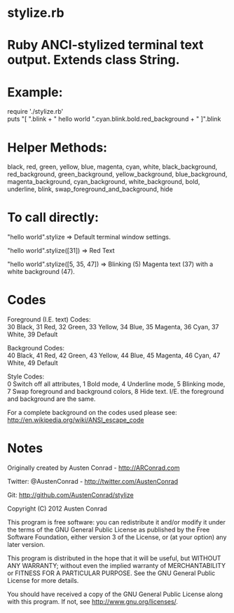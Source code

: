 stylize.rb
=======

Ruby ANCI-stylized terminal text output. Extends class String.
===

Example:
====

require './stylize.rb'    
puts "[ ".blink + " hello world ".cyan.blink.bold.red_background + " ]".blink

Helper Methods:
====

black, red, green, yellow, blue, magenta, cyan, white, 
black_background, red_background, green_background, 
yellow_background, blue_background, magenta_background,
cyan_background, white_background, bold, underline, blink, 
swap_foreground_and_background, hide

To call directly:
====

"hello world".stylize => Default terminal window settings.

"hello world".stylize([31]) => Red Text

"hello world".stylize([5, 35, 47]) => Blinking (5) Magenta text (37) with a white background (47).

Codes
====

Foreground (I.E. text) Codes:    
 30	Black, 
 31	Red, 
 32	Green, 
 33	Yellow, 
 34	Blue, 
 35	Magenta, 
 36	Cyan, 
 37	White, 
 39	Default

Background Codes:    
 40	Black, 
 41	Red, 
 42	Green, 
 43	Yellow, 
 44	Blue, 
 45	Magenta, 
 46	Cyan, 
 47	White, 
 49	Default  

Style Codes:    
 0	Switch off all attributes,
 1	Bold mode,
 4	Underline mode,
 5	Blinking mode,
 7	Swap foreground and background colors,
 8	Hide text. I/E. the foreground and background are the same.

For a complete background on the codes used please see:
http://en.wikipedia.org/wiki/ANSI_escape_code

Notes
====

Originally created by Austen Conrad - http://ARConrad.com

Twitter: @AustenConrad - http://twitter.com/AustenConrad

Git: http://github.com/AustenConrad/stylize

Copyright (C) 2012 Austen Conrad

  This program is free software: you can redistribute it and/or modify
  it under the terms of the GNU General Public License as published by
  the Free Software Foundation, either version 3 of the License, or
  (at your option) any later version.

  This program is distributed in the hope that it will be useful,
  but WITHOUT ANY WARRANTY; without even the implied warranty of
  MERCHANTABILITY or FITNESS FOR A PARTICULAR PURPOSE.  See the
  GNU General Public License for more details.

  You should have received a copy of the GNU General Public License
  along with this program.  If not, see <http://www.gnu.org/licenses/>.
